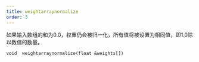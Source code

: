 ```yaml
---
title: weightarraynormalize
order: 3
---
```

如果输入数组的和为0.0，权重仍会被归一化，所有值将被设置为相同值，即1.0除以数值的数量。

`void  weightarraynormalize(float &weights[])`
